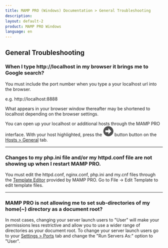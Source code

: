 ```yaml
---
title: MAMP PRO (Windows) Documentation > General Troubleshooting
description: 
layout: default-2
product: MAMP PRO Windows
language: en
---
```


## General Troubleshooting


### When I type http://localhost in my browser it brings me to Google search?

You must include the port number when you type a your localhost url into the browser.

e.g. http://localhost:8888

What appears in your browser window thereafter may be shortened to localhost depending on the browser settings.

You can open up your localhost or additional hosts through the MAMP PRO interface. With your host highlighted, press the ![MAMP](../../First-Steps/BlackArrow.png) button button on the [Hosts > General](../../Settings/Hosts/General#open_host) tab.

---

### Changes to my php.ini file and/or my httpd.conf file are not showing up when I restart MAMP PRO.

You must edit the httpd.conf, nginx.conf, php.ini and my.cnf files through the [Template Editor](../../Menu/File) provided by MAMP PRO. Go to File -> Edit Template to edit template files.

---

<a name="host_permissions"></a> 

### MAMP PRO is not allowing me to set sub-directories of my home(~) directory as a document root?

In most cases, changing your server launch users to "User" will make your permissions less restrictive and allow you to use a wider range of directories as your document root. To change your server launch users go to your [Settings > Ports](../../Settings/Ports) tab and change the "Run Servers As:" option to "User".  

